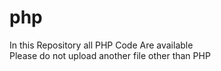 # php
In this Repository all PHP Code Are available
<br>Please do not upload another file other than PHP
